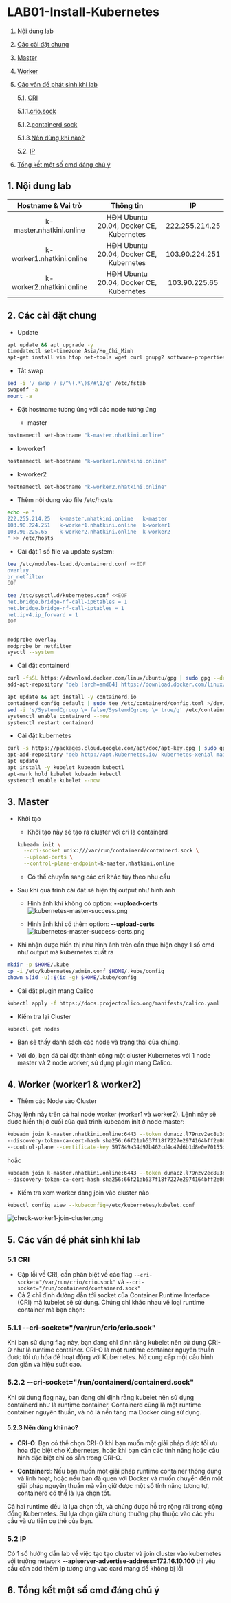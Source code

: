 # LAB01-Install-Kubernetes

1. [Nội dung lab](#contents)

2. [Các cài đặt chung](#setup)

3. [Master](#master)

4. [Worker](#worker)

5. [Các vấn đề  phát sinh khi lab](#problem)

    5.1. [CRI](#problem-cri)

      5.1.1.[crio.sock](#pcri)

      5.1.2.[containerd.sock](#pcontainerd)

      5.1.3.[Nên dùng khi nào?](#when-use)

    5.2. [IP](#problem-ip)

6. [Tổng kết một số cmd đáng chú ý](#sumary-cmd)

## 1. Nội dung lab <a name="contents"></a>

Hostname & Vai trò | Thông tin | IP
:---------:|:----------:|:---------:
 k-master.nhatkini.online | HĐH Ubuntu 20.04, Docker CE, Kubernetes | 222.255.214.25
 k-worker1.nhatkini.online | HĐH Ubuntu 20.04, Docker CE, Kubernetes | 103.90.224.251
 k-worker2.nhatkini.online | HĐH Ubuntu 20.04, Docker CE, Kubernetes | 103.90.225.65

## 2. Các cài đặt chung <a name="setup"></a>

* Update

```bash
apt update && apt upgrade -y
timedatectl set-timezone Asia/Ho_Chi_Minh
apt-get install vim htop net-tools wget curl gnupg2 software-properties-common apt-transport-https ca-certificates -y
```

* Tắt swap

```bash
sed -i '/ swap / s/^\(.*\)$/#\1/g' /etc/fstab
swapoff -a
mount -a
```

* Đặt hostname tương ứng với các node tương ứng

  * master

```bash
hostnamectl set-hostname "k-master.nhatkini.online"
```

  * k-worker1

```bash
hostnamectl set-hostname "k-worker1.nhatkini.online"
```

  * k-worker2

```bash
hostnamectl set-hostname "k-worker2.nhatkini.online"
```

* Thêm nội dung vào file /etc/hosts

```bash
echo -e "
222.255.214.25   k-master.nhatkini.online   k-master
103.90.224.251   k-worker1.nhatkini.online  k-worker1
103.90.225.65    k-worker2.nhatkini.online  k-worker2
" >> /etc/hosts 

```

* Cài đặt 1 số  file và update system:

```bash
tee /etc/modules-load.d/containerd.conf <<EOF
overlay
br_netfilter
EOF

tee /etc/sysctl.d/kubernetes.conf <<EOF
net.bridge.bridge-nf-call-ip6tables = 1
net.bridge.bridge-nf-call-iptables = 1
net.ipv4.ip_forward = 1
EOF


modprobe overlay
modprobe br_netfilter
sysctl --system
```

* Cài đặt containerd

```bash
curl -fsSL https://download.docker.com/linux/ubuntu/gpg | sudo gpg --dearmour -o /etc/apt/trusted.gpg.d/docker.gpg
add-apt-repository "deb [arch=amd64] https://download.docker.com/linux/ubuntu $(lsb_release -cs) stable"

apt update && apt install -y containerd.io
containerd config default | sudo tee /etc/containerd/config.toml >/dev/null 2>&1
sed -i 's/SystemdCgroup \= false/SystemdCgroup \= true/g' /etc/containerd/config.toml
systemctl enable containerd --now
systemctl restart containerd 
```

* Cài đặt kubernetes

```bash
curl -s https://packages.cloud.google.com/apt/doc/apt-key.gpg | sudo gpg --dearmour -o /etc/apt/trusted.gpg.d/kubernetes-xenial.gpg
apt-add-repository "deb http://apt.kubernetes.io/ kubernetes-xenial main"
apt update
apt install -y kubelet kubeadm kubectl
apt-mark hold kubelet kubeadm kubectl
systemctl enable kubelet --now
```

## 3. Master <a name="master"></a>

* Khởi tạo
  * Khởi tạo này sẽ tạo ra cluster với cri là containerd

  ```bash
  kubeadm init \
    --cri-socket unix:///var/run/containerd/containerd.sock \
    --upload-certs \
    --control-plane-endpoint=k-master.nhatkini.online
  ```

  * Có thể chuyển sang các cri khác tùy theo nhu cầu

* Sau khi quá trình cài đặt sẽ  hiện thị output như hình ảnh

  * Hình ảnh khi không có option: **--upload-certs**
  ![kubernetes-master-success.png](./images/kubernetes-master-success.png)

  * Hình ảnh khi có thêm option: **--upload-certs**
  ![kubernetes-master-success-certs.png](./images/kubernetes-master-success-certs.png)

* Khi nhận được hiển thị như hình ảnh trên cần thực hiện chạy 1 số  cmd như output mà kubernetes xuất ra

```bash
mkdir -p $HOME/.kube
cp -i /etc/kubernetes/admin.conf $HOME/.kube/config
chown $(id -u):$(id -g) $HOME/.kube/config
```

* Cài đặt plugin mạng Calico

```bash
kubectl apply -f https://docs.projectcalico.org/manifests/calico.yaml
```

* Kiểm tra lại Cluster

```bash
kubectl get nodes
```

* Bạn sẽ thấy danh sách các node và trạng thái của chúng.

* Với đó, bạn đã cài đặt thành công một cluster Kubernetes với 1 node master và 2 node worker, sử dụng plugin mạng Calico.

## 4. Worker (worker1 & worker2) <a name="worker"></a>

* Thêm các Node vào Cluster

Chạy lệnh này trên cả hai node worker (worker1 và worker2). Lệnh này sẽ được hiển thị ở cuối của quá trình kubeadm init ở node master:

```bash
kubeadm join k-master.nhatkini.online:6443 --token dunacz.l79nzv2ec8u3di5v \
--discovery-token-ca-cert-hash sha256:66f21ab537f18f7227e2974164bff2e0beed2c95c1e351411b242d9271972b43 \
--control-plane --certificate-key 597849a34d97b462cd4c47d6b1d8e0e70155dbed67f1e1bc1bf3eff3408c4fdf

```

hoặc

```bash
kubeadm join k-master.nhatkini.online:6443 --token dunacz.l79nzv2ec8u3di5v \
--discovery-token-ca-cert-hash sha256:66f21ab537f18f7227e2974164bff2e0beed2c95c1e351411b242d9271972b43 
```

* Kiểm tra xem worker đang join vào cluster nào

```bash
kubectl config view --kubeconfig=/etc/kubernetes/kubelet.conf
```

  ![check-worker1-join-cluster.png](./images/check-worker1-join-cluster.png)

## 5. Các vấn đề  phát sinh khi lab  <a name="problem"></a>

### 5.1 CRI <a name="problem-cri"></a>

* Gặp lỗi về CRI, cần phân biệt về  các flag `--cri-socket="/var/run/crio/crio.sock"` và `--cri-socket="/run/containerd/containerd.sock"`
* Cả 2 chỉ định đường dẫn tới socket của Container Runtime Interface (CRI) mà kubelet sẽ sử dụng. Chúng chỉ khác nhau về loại runtime container mà bạn chọn:

### 5.1.1 --cri-socket="/var/run/crio/crio.sock" <a name="pcri"></a>

Khi bạn sử dụng flag này, bạn đang chỉ định rằng kubelet nên sử dụng CRI-O như là runtime container. CRI-O là một runtime container nguyên thuần được tối ưu hóa để hoạt động với Kubernetes. Nó cung cấp một cấu hình đơn giản và hiệu suất cao.

### 5.2.2 --cri-socket="/run/containerd/containerd.sock" <a name="pcontainerd"></a>

Khi sử dụng flag này, bạn đang chỉ định rằng kubelet nên sử dụng containerd như là runtime container. Containerd cũng là một runtime container nguyên thuần, và nó là nền tảng mà Docker cũng sử dụng.

#### 5.2.3 Nên dùng khi nào? <a name="when-use"></a>

* **CRI-O**: Bạn có thể chọn CRI-O khi bạn muốn một giải pháp được tối ưu hóa đặc biệt cho Kubernetes, hoặc khi bạn cần các tính năng hoặc cấu hình đặc biệt chỉ có sẵn trong CRI-O.

* **Containerd**: Nếu bạn muốn một giải pháp runtime container thông dụng và linh hoạt, hoặc nếu bạn đã quen với Docker và muốn chuyển đến một giải pháp nguyên thuần mà vẫn giữ được một số tính năng tương tự, containerd có thể là lựa chọn tốt.

Cả hai runtime đều là lựa chọn tốt, và chúng được hỗ trợ rộng rãi trong cộng đồng Kubernetes. Sự lựa chọn giữa chúng thường phụ thuộc vào các yêu cầu và ưu tiên cụ thể của bạn.

### 5.2 IP <a name="problem-ip"></a>

Có 1 số hướng dẫn lab về việc tạo tạo cluster và join cluster vào kubernetes với trường network **--apiserver-advertise-address=172.16.10.100** thì yêu cầu cần add thêm ip tương ứng vào card mạng để không bị lỗi

## 6. Tổng kết một số  cmd đáng chú ý <a name="contents"></a>
